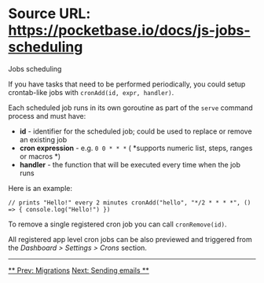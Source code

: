 # Source URL: https://pocketbase.io/docs/js-jobs-scheduling

Jobs scheduling

If you have tasks that need to be performed periodically, you could setup crontab-like jobs with `cronAdd(id, expr, handler)`.

Each scheduled job runs in its own goroutine as part of the `serve` command process and must have:

  * **id** \- identifier for the scheduled job; could be used to replace or remove an existing job
  * **cron expression** \- e.g. `0 0 * * *` ( *supports numeric list, steps, ranges or macros *)
  * **handler** \- the function that will be executed every time when the job runs

Here is an example:

`// prints "Hello!" every 2 minutes cronAdd("hello", "*/2 * * * *", () => { console.log("Hello!") })`

To remove a single registered cron job you can call `cronRemove(id)`.

All registered app level cron jobs can be also previewed and triggered from the *Dashboard > Settings > Crons* section.

* * *

[** Prev: Migrations](/docs/js-migrations) [Next: Sending emails **](/docs/js-sending-emails)